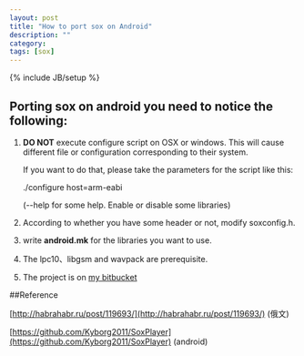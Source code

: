 ```yaml
---
layout: post
title: "How to port sox on Android"
description: ""
category: 
tags: [sox]
---
```

{% include JB/setup %}


## Porting sox on android you need to notice the following:

1.  **DO NOT** execute configure script on OSX or windows. This will cause different file or configuration corresponding to their system.

	If you want to do that, please take the parameters for the script like this:

	./configure host=arm-eabi 

	(--help for some help. Enable or disable some libraries)

2.	According to whether you have some header or not, modify soxconfig.h.

3.  write **android.mk** for the libraries you want to use.

4.  The lpc10、libgsm and wavpack are prerequisite.

5.	The project is on [my bitbucket](https://bitbucket.org/LukeLu1263/sox-android-lib)

##Reference

[http://habrahabr.ru/post/119693/](http://habrahabr.ru/post/119693/) (俄文)

[https://github.com/Kyborg2011/SoxPlayer](https://github.com/Kyborg2011/SoxPlayer) (android)
